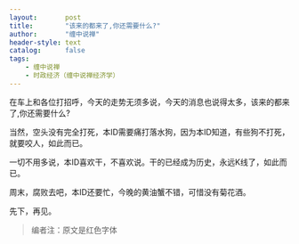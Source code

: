 ```yaml
---
layout:       post
title:        "该来的都来了,你还需要什么?"
author:       "缠中说禅"
header-style: text
catalog:      false
tags:
    - 缠中说禅
    - 时政经济（缠中说禅经济学）
---
```


在车上和各位打招呼，今天的走势无须多说，今天的消息也说得太多，该来的都来了,你还需要什么?



当然，空头没有完全打死，本ID需要痛打落水狗，因为本ID知道，有些狗不打死，就要咬人，如此而已。



一切不用多说，本ID喜欢干，不喜欢说。干的已经成为历史，永远K线了，如此而已。



周末，腐败去吧，本ID还要忙，今晚的黄油蟹不错，可惜没有菊花酒。



先下，再见。



> 编者注：原文是红色字体
